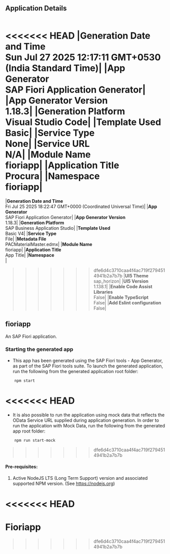 ## Application Details
|               |
| ------------- |
<<<<<<< HEAD
|**Generation Date and Time**<br>Sun Jul 27 2025 12:17:11 GMT+0530 (India Standard Time)|
|**App Generator**<br>SAP Fiori Application Generator|
|**App Generator Version**<br>1.18.3|
|**Generation Platform**<br>Visual Studio Code|
|**Template Used**<br>Basic|
|**Service Type**<br>None|
|**Service URL**<br>N/A|
|**Module Name**<br>fioriapp|
|**Application Title**<br>Procura|
|**Namespace**<br>fioriapp|
=======
|**Generation Date and Time**<br>Fri Jul 25 2025 18:22:47 GMT+0000 (Coordinated Universal Time)|
|**App Generator**<br>SAP Fiori Application Generator|
|**App Generator Version**<br>1.18.3|
|**Generation Platform**<br>SAP Business Application Studio|
|**Template Used**<br>Basic V4|
|**Service Type**<br>File|
|**Metadata File**<br>PACMaterialMaster.edmx|
|**Module Name**<br>fioriapp|
|**Application Title**<br>App Title|
|**Namespace**<br>|
>>>>>>> dfe6d4c3710caa4f4ac719f2794514941b2a7b7b
|**UI5 Theme**<br>sap_horizon|
|**UI5 Version**<br>1.138.1|
|**Enable Code Assist Libraries**<br>False|
|**Enable TypeScript**<br>False|
|**Add Eslint configuration**<br>False|

## fioriapp

An SAP Fiori application.

### Starting the generated app

-   This app has been generated using the SAP Fiori tools - App Generator, as part of the SAP Fiori tools suite.  To launch the generated application, run the following from the generated application root folder:

```
    npm start
```

<<<<<<< HEAD
=======
- It is also possible to run the application using mock data that reflects the OData Service URL supplied during application generation.  In order to run the application with Mock Data, run the following from the generated app root folder:

```
    npm run start-mock
```

>>>>>>> dfe6d4c3710caa4f4ac719f2794514941b2a7b7b
#### Pre-requisites:

1. Active NodeJS LTS (Long Term Support) version and associated supported NPM version.  (See https://nodejs.org)


<<<<<<< HEAD
=======
# Fioriapp 

>>>>>>> dfe6d4c3710caa4f4ac719f2794514941b2a7b7b

